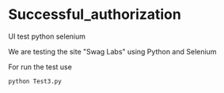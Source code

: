 # Successful_authorization

UI test python selenium

We are testing the site "Swag Labs" using Python and Selenium

For run the test use

```
python Test3.py
```



